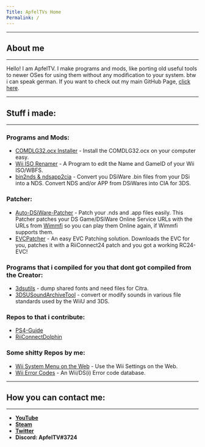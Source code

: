 ```yaml
---
Title: ApfelTVs Home
Permalink: /
---
```

----------------------
## About me
----------------------
Hello! I am ApfelTV. I make programs and mods, like porting old useful tools to newer OSes for using them without any modification to your system. btw i can speak german. If you want to check out my main GitHub Page, [click here](https://github.com/ApfelTV).

-----------------------
## Stuff i made:
-----------------------
### Programs and Mods:
- [COMDLG32.ocx Installer](https://github.com/ApfelTV/COMDLG32-Installer/releases/latest) - Install the COMDLG32.ocx on your computer easy.
- [Wii ISO Renamer](https://github.com/ApfelTV/Wii-ISO-Renamer-mod/releases/latest/) - A Program to edit the Name and GameID of your Wii ISO/WBFS.
- [bin2nds & ndsapp2cia](https://github.com/ApfelTV/bin2nds-ndsapp2cia/releases/latest) - Convert you DSiWare .bin files from your DSi into a NDS. Convert NDS and/or APP from DSiWares into CIA for 3DS.

### Patcher:
- [Auto-DSiWare-Patcher](https://github.com/ApfelTV/Auto-DSiWare-Patcher/releases/latest/) - Patch your .nds and .app files easily. This Patcher patches your DS Game/DSiWare Online Service URLs with the URLs from [Wimmfi](http://wimmfi.de) so you can play them Online again, if Wimmfi supports them.
- [EVCPatcher](https://github.com/ApfelTV/EVCPatcher/releases/latest/) - An easy EVC Patching solution. Downloads the EVC for you, patches it with a RiiConnect24 patch and you got a working RC24-EVC!

### Programs that i compiled for you that dont got compiled from the Creator:
- [3dsutils](https://github.com/ApfelTV/3dsutils/releases/latest/) - dump shared fonts and need files for Citra.
- [3DSUSoundArchiveTool](https://github.com/ApfelTV/3DSUSoundArchiveTool/releases/latest/) - convert or modify sounds in various file standards used by the WiiU and 3DS. 

### Repos to that i contribute:
- [PS4-Guide](https://multimegamander.github.io/Ps4-Guide/)
- [RiiConnectDolphin](https://dismissedguy.github.io/)

### Some shitty Repos by me:
- [Wii System Menu on the Web](https://apfeltv.github.io/wii-sysmenu/) - Use the Wii Settings on the Web.
- [Wii Error Codes](https://github.com/ApfelTV/Wii-Error-Documentation/) - An Wii/DS(i) Error code database.

-----------------------
## How you can contact me:
-----------------------
- **[YouTube](https://www.youtube.com/channel/UCOLOj2NmNeoVxDDm-5s9pZA/)**
- **[Steam](https://steamcommunity.com/id/ApfelTV)** 
- **[Twitter](https://twitter.com/RealApfel/)**
- **Discord: ApfelTV#3724**
